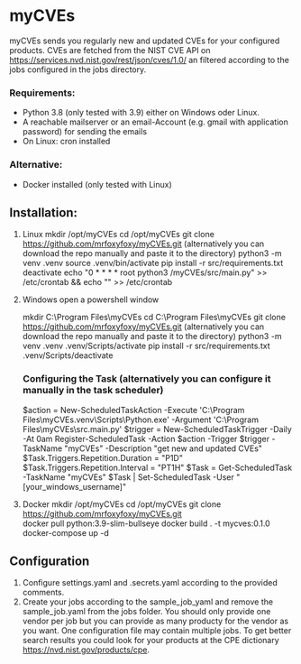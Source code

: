 # myCVEs
myCVEs sends you regularly new and updated CVEs for your configured products.
CVEs are fetched from the NIST CVE API on https://services.nvd.nist.gov/rest/json/cves/1.0/ an filtered according to the jobs configured in the jobs directory.

### Requirements:
- Python 3.8 (only tested with 3.9) either on Windows oder Linux.
- A reachable mailserver or an email-Account (e.g. gmail with application password) for sending the emails
- On Linux: cron installed

### Alternative:
- Docker installed (only tested with Linux)

## Installation:

1. Linux
    mkdir /opt/myCVEs
    cd /opt/myCVEs
    git clone https://github.com/mrfoxyfoxy/myCVEs.git	(alternatively you can download the repo manually and paste it to the directory)
    python3 -m venv .venv
    source .venv/bin/activate
    pip install -r src/requirements.txt 
    deactivate
    echo "0 * * * * root python3 /myCVEs/src/main.py" >> /etc/crontab && echo "" >> /etc/crontab

2. Windows
    open a powershell window

    mkdir C:\Program Files\myCVEs
    cd C:\Program Files\myCVEs 
    git clone https://github.com/mrfoxyfoxy/myCVEs.git (alternatively you can download the repo manually and paste it to the directory)
    python3 -m venv .venv
    .venv/Scripts/activate
    pip install -r src/requirements.txt 
    .venv/Scripts/deactivate

    ### Configuring the Task (alternatively you can configure it manually in the task scheduler)
    $action = New-ScheduledTaskAction -Execute 'C:\Program Files\myCVEs\.venv\Scripts\Python.exe' -Argument 'C:\Program Files\myCVEs\src.main.py'
    $trigger =  New-ScheduledTaskTrigger -Daily -At 0am
    Register-ScheduledTask -Action $action -Trigger $trigger -TaskName "myCVEs" -Description "get new and updated CVEs"
    $Task.Triggers.Repetition.Duration = "P1D"
    $Task.Triggers.Repetition.Interval = "PT1H" 
    $Task = Get-ScheduledTask -TaskName "myCVEs" 
    $Task | Set-ScheduledTask -User "[your_windows_username]"

3. Docker
    mkdir /opt/myCVEs
    cd /opt/myCVEs
    git clone https://github.com/mrfoxyfoxy/myCVEs.git	
    docker pull python:3.9-slim-bullseye
    docker build . -t mycves:0.1.0
    docker-compose up -d

## Configuration
1. Configure settings.yaml and .secrets.yaml according to the provided comments.
2. Create your jobs according to the sample_job_yaml and remove the sample_job.yaml from the jobs folder.
You should only provide one vendor per job but you can provide as many producty for the vendor as you want. One configuration file may contain multiple jobs.
To get better search results you could look for your products at the CPE dictionary https://nvd.nist.gov/products/cpe.


